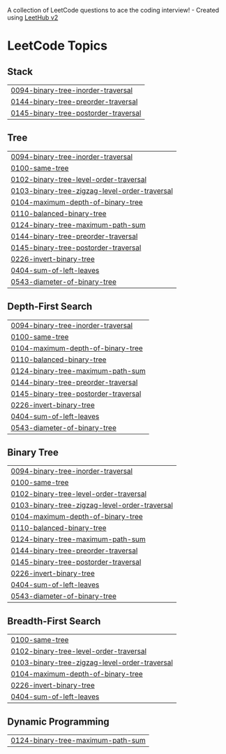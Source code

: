 A collection of LeetCode questions to ace the coding interview! - Created using [LeetHub v2](https://github.com/arunbhardwaj/LeetHub-2.0)
<!---LeetCode Topics Start-->
# LeetCode Topics
## Stack
|  |
| ------- |
| [0094-binary-tree-inorder-traversal](https://github.com/Dipak-8/DSA-BinaryTrees/tree/master/0094-binary-tree-inorder-traversal) |
| [0144-binary-tree-preorder-traversal](https://github.com/Dipak-8/DSA-BinaryTrees/tree/master/0144-binary-tree-preorder-traversal) |
| [0145-binary-tree-postorder-traversal](https://github.com/Dipak-8/DSA-BinaryTrees/tree/master/0145-binary-tree-postorder-traversal) |
## Tree
|  |
| ------- |
| [0094-binary-tree-inorder-traversal](https://github.com/Dipak-8/DSA-BinaryTrees/tree/master/0094-binary-tree-inorder-traversal) |
| [0100-same-tree](https://github.com/Dipak-8/DSA-BinaryTrees/tree/master/0100-same-tree) |
| [0102-binary-tree-level-order-traversal](https://github.com/Dipak-8/DSA-BinaryTrees/tree/master/0102-binary-tree-level-order-traversal) |
| [0103-binary-tree-zigzag-level-order-traversal](https://github.com/Dipak-8/DSA-BinaryTrees/tree/master/0103-binary-tree-zigzag-level-order-traversal) |
| [0104-maximum-depth-of-binary-tree](https://github.com/Dipak-8/DSA-BinaryTrees/tree/master/0104-maximum-depth-of-binary-tree) |
| [0110-balanced-binary-tree](https://github.com/Dipak-8/DSA-BinaryTrees/tree/master/0110-balanced-binary-tree) |
| [0124-binary-tree-maximum-path-sum](https://github.com/Dipak-8/DSA-BinaryTrees/tree/master/0124-binary-tree-maximum-path-sum) |
| [0144-binary-tree-preorder-traversal](https://github.com/Dipak-8/DSA-BinaryTrees/tree/master/0144-binary-tree-preorder-traversal) |
| [0145-binary-tree-postorder-traversal](https://github.com/Dipak-8/DSA-BinaryTrees/tree/master/0145-binary-tree-postorder-traversal) |
| [0226-invert-binary-tree](https://github.com/Dipak-8/DSA-BinaryTrees/tree/master/0226-invert-binary-tree) |
| [0404-sum-of-left-leaves](https://github.com/Dipak-8/DSA-BinaryTrees/tree/master/0404-sum-of-left-leaves) |
| [0543-diameter-of-binary-tree](https://github.com/Dipak-8/DSA-BinaryTrees/tree/master/0543-diameter-of-binary-tree) |
## Depth-First Search
|  |
| ------- |
| [0094-binary-tree-inorder-traversal](https://github.com/Dipak-8/DSA-BinaryTrees/tree/master/0094-binary-tree-inorder-traversal) |
| [0100-same-tree](https://github.com/Dipak-8/DSA-BinaryTrees/tree/master/0100-same-tree) |
| [0104-maximum-depth-of-binary-tree](https://github.com/Dipak-8/DSA-BinaryTrees/tree/master/0104-maximum-depth-of-binary-tree) |
| [0110-balanced-binary-tree](https://github.com/Dipak-8/DSA-BinaryTrees/tree/master/0110-balanced-binary-tree) |
| [0124-binary-tree-maximum-path-sum](https://github.com/Dipak-8/DSA-BinaryTrees/tree/master/0124-binary-tree-maximum-path-sum) |
| [0144-binary-tree-preorder-traversal](https://github.com/Dipak-8/DSA-BinaryTrees/tree/master/0144-binary-tree-preorder-traversal) |
| [0145-binary-tree-postorder-traversal](https://github.com/Dipak-8/DSA-BinaryTrees/tree/master/0145-binary-tree-postorder-traversal) |
| [0226-invert-binary-tree](https://github.com/Dipak-8/DSA-BinaryTrees/tree/master/0226-invert-binary-tree) |
| [0404-sum-of-left-leaves](https://github.com/Dipak-8/DSA-BinaryTrees/tree/master/0404-sum-of-left-leaves) |
| [0543-diameter-of-binary-tree](https://github.com/Dipak-8/DSA-BinaryTrees/tree/master/0543-diameter-of-binary-tree) |
## Binary Tree
|  |
| ------- |
| [0094-binary-tree-inorder-traversal](https://github.com/Dipak-8/DSA-BinaryTrees/tree/master/0094-binary-tree-inorder-traversal) |
| [0100-same-tree](https://github.com/Dipak-8/DSA-BinaryTrees/tree/master/0100-same-tree) |
| [0102-binary-tree-level-order-traversal](https://github.com/Dipak-8/DSA-BinaryTrees/tree/master/0102-binary-tree-level-order-traversal) |
| [0103-binary-tree-zigzag-level-order-traversal](https://github.com/Dipak-8/DSA-BinaryTrees/tree/master/0103-binary-tree-zigzag-level-order-traversal) |
| [0104-maximum-depth-of-binary-tree](https://github.com/Dipak-8/DSA-BinaryTrees/tree/master/0104-maximum-depth-of-binary-tree) |
| [0110-balanced-binary-tree](https://github.com/Dipak-8/DSA-BinaryTrees/tree/master/0110-balanced-binary-tree) |
| [0124-binary-tree-maximum-path-sum](https://github.com/Dipak-8/DSA-BinaryTrees/tree/master/0124-binary-tree-maximum-path-sum) |
| [0144-binary-tree-preorder-traversal](https://github.com/Dipak-8/DSA-BinaryTrees/tree/master/0144-binary-tree-preorder-traversal) |
| [0145-binary-tree-postorder-traversal](https://github.com/Dipak-8/DSA-BinaryTrees/tree/master/0145-binary-tree-postorder-traversal) |
| [0226-invert-binary-tree](https://github.com/Dipak-8/DSA-BinaryTrees/tree/master/0226-invert-binary-tree) |
| [0404-sum-of-left-leaves](https://github.com/Dipak-8/DSA-BinaryTrees/tree/master/0404-sum-of-left-leaves) |
| [0543-diameter-of-binary-tree](https://github.com/Dipak-8/DSA-BinaryTrees/tree/master/0543-diameter-of-binary-tree) |
## Breadth-First Search
|  |
| ------- |
| [0100-same-tree](https://github.com/Dipak-8/DSA-BinaryTrees/tree/master/0100-same-tree) |
| [0102-binary-tree-level-order-traversal](https://github.com/Dipak-8/DSA-BinaryTrees/tree/master/0102-binary-tree-level-order-traversal) |
| [0103-binary-tree-zigzag-level-order-traversal](https://github.com/Dipak-8/DSA-BinaryTrees/tree/master/0103-binary-tree-zigzag-level-order-traversal) |
| [0104-maximum-depth-of-binary-tree](https://github.com/Dipak-8/DSA-BinaryTrees/tree/master/0104-maximum-depth-of-binary-tree) |
| [0226-invert-binary-tree](https://github.com/Dipak-8/DSA-BinaryTrees/tree/master/0226-invert-binary-tree) |
| [0404-sum-of-left-leaves](https://github.com/Dipak-8/DSA-BinaryTrees/tree/master/0404-sum-of-left-leaves) |
## Dynamic Programming
|  |
| ------- |
| [0124-binary-tree-maximum-path-sum](https://github.com/Dipak-8/DSA-BinaryTrees/tree/master/0124-binary-tree-maximum-path-sum) |
<!---LeetCode Topics End-->